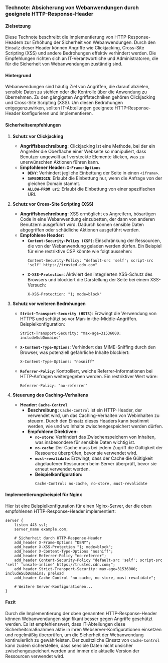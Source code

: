 ### Technote: Absicherung von Webanwendungen durch geeignete HTTP-Response-Header

#### Zielsetzung
Diese Technote beschreibt die Implementierung von HTTP-Response-Headern zur Erhöhung der Sicherheit von Webanwendungen. Durch den Einsatz dieser Header können Angriffe wie Clickjacking, Cross-Site Scripting (XSS) und andere Bedrohungen effektiv verhindert werden. Die Empfehlungen richten sich an IT-Verantwortliche und Administratoren, die für die Sicherheit von Webanwendungen zuständig sind.

#### Hintergrund
Webanwendungen sind häufig Ziel von Angriffen, die darauf abzielen, sensible Daten zu stehlen oder die Kontrolle über die Anwendung zu übernehmen. Zu den gängigsten Angriffstechniken gehören Clickjacking und Cross-Site Scripting (XSS). Um diesen Bedrohungen entgegenzuwirken, sollten IT-Abteilungen geeignete HTTP-Response-Header konfigurieren und implementieren.

#### Sicherheitsempfehlungen

1. **Schutz vor Clickjacking**

   - **Angriffsbeschreibung:** Clickjacking ist eine Methode, bei der ein Angreifer die Oberfläche einer Webseite so manipuliert, dass Benutzer ungewollt auf versteckte Elemente klicken, was zu unerwünschten Aktionen führen kann.
   - **Empfohlener Header: `X-Frame-Options`**
     - **`DENY`**: Verhindert jegliche Einbettung der Seite in einen `<iframe>`.
     - **`SAMEORIGIN`**: Erlaubt die Einbettung nur, wenn die Anfrage von der gleichen Domain stammt.
     - **`ALLOW-FROM uri`**: Erlaubt die Einbettung von einer spezifischen URI.

2. **Schutz vor Cross-Site Scripting (XSS)**

   - **Angriffsbeschreibung:** XSS ermöglicht es Angreifern, bösartigen Code in eine Webanwendung einzubetten, der dann von anderen Benutzern ausgeführt wird. Dadurch können sensible Daten abgegriffen oder schädliche Aktionen ausgeführt werden.
   - **Empfohlene Header:**
     - **`Content-Security-Policy (CSP)`**: Einschränkung der Ressourcen, die von der Webanwendung geladen werden dürfen. Ein Beispiel für eine restriktive CSP könnte wie folgt aussehen:
       ```
       Content-Security-Policy: "default-src 'self'; script-src 'self' https://trusted.cdn.com"
       ```
     - **`X-XSS-Protection`**: Aktiviert den integrierten XSS-Schutz des Browsers und blockiert die Darstellung der Seite bei einem XSS-Versuch:
       ```
       X-XSS-Protection: "1; mode=block"
       ```

3. **Schutz vor weiteren Bedrohungen**

   - **`Strict-Transport-Security (HSTS)`**: Erzwingt die Verwendung von HTTPS und schützt so vor Man-in-the-Middle-Angriffen. Beispielkonfiguration:
     ```
     Strict-Transport-Security: "max-age=31536000; includeSubDomains"
     ```
   - **`X-Content-Type-Options`**: Verhindert das MIME-Sniffing durch den Browser, was potenziell gefährliche Inhalte blockiert:
     ```
     X-Content-Type-Options: "nosniff"
     ```
   - **`Referrer-Policy`**: Kontrolliert, welche Referrer-Informationen bei HTTP-Anfragen weitergegeben werden. Ein restriktiver Wert wäre:
     ```
     Referrer-Policy: "no-referrer"
     ```

4. **Steuerung des Caching-Verhaltens**

   - **Header: `Cache-Control`**
     - **Beschreibung:** `Cache-Control` ist ein HTTP-Header, der verwendet wird, um das Caching-Verhalten von Webinhalten zu steuern. Durch den Einsatz dieses Headers kann bestimmt werden, wie und wo Inhalte zwischengespeichert werden dürfen.
     - **Empfohlene Direktiven:**
       - **`no-store`**: Verhindert das Zwischenspeichern von Inhalten, was insbesondere für sensible Daten wichtig ist.
       - **`no-cache`**: Der Cache muss bei jedem Zugriff die Gültigkeit der Ressource überprüfen, bevor sie verwendet wird.
       - **`must-revalidate`**: Erzwingt, dass der Cache die Gültigkeit abgelaufener Ressourcen beim Server überprüft, bevor sie erneut verwendet werden.
       - **Beispielkonfiguration:**
         ```
         Cache-Control: no-cache, no-store, must-revalidate
         ```

#### Implementierungsbeispiel für Nginx

Hier ist eine Beispielkonfiguration für einen Nginx-Server, der die oben empfohlenen HTTP-Response-Header implementiert:

```
server {
    listen 443 ssl;
    server_name example.com;

    # Sicherheit durch HTTP-Response-Header
    add_header X-Frame-Options "DENY";
    add_header X-XSS-Protection "1; mode=block";
    add_header X-Content-Type-Options "nosniff";
    add_header Referrer-Policy "no-referrer";
    add_header Content-Security-Policy "default-src 'self'; script-src 'self' 'unsafe-inline' https://trusted.cdn.com;";
    add_header Strict-Transport-Security: max-age=31536000; includeSubDomains; preload
    add_header Cache-Control "no-cache, no-store, must-revalidate";

    # Weitere Server-Konfigurationen...
}
```

#### Fazit
Durch die Implementierung der oben genannten HTTP-Response-Header können Webanwendungen signifikant besser gegen Angriffe geschützt werden. Es ist empfehlenswert, dass IT-Abteilungen diese Sicherheitsmaßnahmen aktiv in ihren Webserver-Konfigurationen einsetzen und regelmäßig überprüfen, um die Sicherheit der Webanwendung kontinuierlich zu gewährleisten. Der zusätzliche Einsatz von `Cache-Control` kann zudem sicherstellen, dass sensible Daten nicht unsicher zwischengespeichert werden und immer die aktuelle Version der Ressourcen verwendet wird.